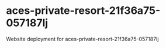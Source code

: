 # aces-private-resort-21f36a75-057187lj
Website deployment for aces-private-resort-21f36a75-057187lj
